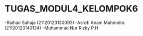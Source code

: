 # TUGAS_MODUL4_KELOMPOK6
-Raihan Sahaja (21120123130093)
-Asrofi Anam Mahendra (21120123140124)
-Muhammad Nur Rizky P.H
